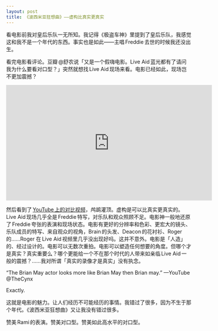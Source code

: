 ```yaml
---
layout: post
title: 《波西米亚狂想曲》——虚构比真实更真‍实
---
```


看电影前我对皇后乐队一无所知。我记得《极盗车神》里提到了皇后乐队，我感觉这和我不是一个年代的东西。事实也是如此——主唱 Freddie 去世的时候我还没出生。

看完电影看评论。豆瓣 @舒农说「又是一个假嗨电影。Live Aid 蓝光都有了请问我为什么要看对口型？」突然就想找 Live Aid 现场来看。电影已经如此，现场岂不更加震撼？

<iframe width="560" height="315" src="https://www.youtube.com/embed/2cH5htm6T4E" frameborder="0" allow="accelerometer; autoplay; encrypted-media; gyroscope; picture-in-picture" allowfullscreen></iframe>

然后看到了 [YouTube 上的对比视频](https://www.youtube.com/watch?v=2cH5htm6T4E)，鸬鹚灌顶。虚构是可以比真实更真实的。Live Aid 现场几乎全是 Freddie 特写，对乐队和观众照顾不足。电影神一般地还原了 Freddie 夸张的表演和现场状态。电影有更好的分辨率和色彩、更宏大的镜头、乐队成员的特写、来自观众的视角，Brain 的头发、Deacon 的花衬衫、Roger 的……Roger 在 Live Aid 视频里几乎没出现好吗。这并不意外。电影是「人造」的、经过设计的。电影可以无数次重拍。电影可以塑造任何想要的角度。但哪个才是真实？真实重要么？哪个更能给一个不在那个时代的人带来如亲临 Live Aid 一般的震撼？……我对所谓「真实的录像才是真实」没有执念。

<span class="force-latin-font">“</span>The Brian May actor looks more like Brian May then Brian may.<span class="force-latin-font">” —</span>YouTube @TheCynx

Exactly.

这就是电影的魅力。让人们经历不可能经历的事情。我错过了很多，因为不生于那个年代。《波西米亚狂想曲》又让我没有错过很多。

赞美 Rami 的表演。赞美对口型。赞美如此高水平的对口型。

